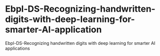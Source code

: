# Ebpl-DS-Recognizing-handwritten-digits-with-deep-learning-for-smarter-AI-application
Ebpl-DS-Recognizing handwritten digits with deep learning for smarter AI applications
